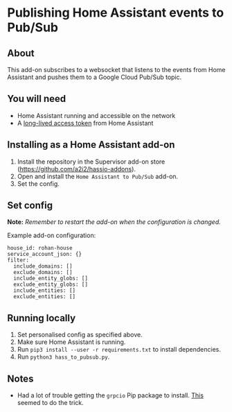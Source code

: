 # Publishing Home Assistant events to Pub/Sub

## About

This add-on subscribes to a websocket that listens to the events from Home Assistant and pushes them to a Google Cloud Pub/Sub topic.

## You will need

- Home Assistant running and accessible on the network
- A [long-lived access token](https://www.atomicha.com/home-assistant-how-to-generate-long-lived-access-token-part-1/) from Home Assistant

## Installing as a Home Assistant add-on

1. Install the repository in the Supervisor add-on store (https://github.com/a2i2/hassio-addons).
2. Open and install the `Home Assistant to Pub/Sub` add-on.
3. Set the config.

## Set config

**Note:** *Remember to restart the add-on when the configuration is changed.*

Example add-on configuration:
```
house_id: rohan-house
service_account_json: {}
filter:
  include_domains: []
  exclude_domains: []
  include_entity_globs: []
  exclude_entity_globs: []
  include_entities: []
  exclude_entities: []
```

## Running locally

1. Set personalised config as specified above.
2. Make sure Home Assistant is running.
3. Run `pip3 install --user -r requirements.txt` to install dependencies.
4. Run `python3 hass_to_pubsub.py`.

## Notes

- Had a lot of trouble getting the `grpcio` Pip package to install. [This](https://github.com/basisai/python-alpine-grpcio) seemed to do the trick.
